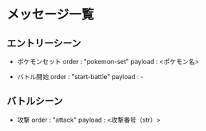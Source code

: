 # メッセージ一覧
## エントリーシーン

- ポケモンセット
order : "pokemon-set"
payload : <ポケモン名>

- バトル開始
order : "start-battle"
payload : -

## バトルシーン
- 攻撃
order : "attack"
payload : <攻撃番号（str）>
